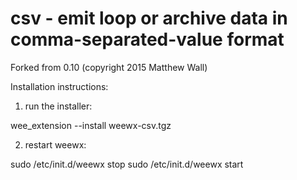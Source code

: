 # csv - emit loop or archive data in comma-separated-value format
Forked from 0.10 (copyright 2015 Matthew Wall)

Installation instructions:

1) run the installer:

wee_extension --install weewx-csv.tgz

2) restart weewx:

sudo /etc/init.d/weewx stop
sudo /etc/init.d/weewx start
